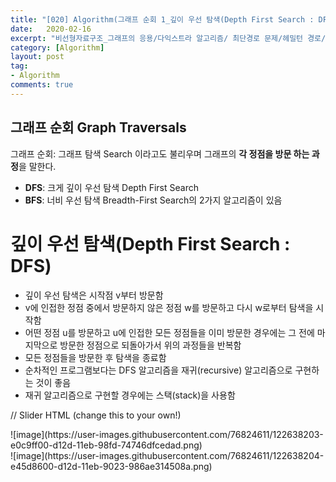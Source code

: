 ```yaml
---
title: "[020] Algorithm(그래프 순회 1_깊이 우선 탐색(Depth First Search : DFS))"
date:   2020-02-16
excerpt: "비선형자료구조_그래프의 응용/다익스트라 알고리즘/ 최단경로 문제/헤밀턴 경로/ 헤밀턴 순회/NP 복잡도 "
category: [Algorithm]
layout: post
tag:
- Algorithm
comments: true
---
```




## 그래프 순회 Graph Traversals
그래프 순회: 그래프 탐색 Search 이라고도 불리우며 그래프의 **각 정점을 방문 하는 과정**을 말한다.      

* **DFS**: 크게 깊이 우선 탐색 Depth First Search 
* **BFS**: 너비 우선 탐색 Breadth-First Search의 2가지 알고리즘이 있음




 # 깊이 우선 탐색(Depth First Search : DFS)
- 깊이 우선 탐색은 시작점 v부터 방문함
- v에 인접한 정점 중에서 방문하지 않은 정점 w를 방문하고 다시 w로부터 탐색을 시작함
- 어떤 정점 u를 방문하고 u에 인접한 모든 정점들을 이미 방문한 경우에는 그 전에 마지막으로 방문한 정점으로 되돌아가서 위의 과정들을 반복함
- 모든 정점들을 방문한 후 탐색을 종료함
- 순차적인 프로그램보다는 DFS 알고리즘을 재귀(recursive) 알고리즘으로 구현하는 것이 좋음
- 재귀 알고리즘으로 구현할 경우에는 스택(stack)을 사용함
 
 <script>
  $(document).ready(function(){
    $('.slider').bxSlider();
  });
</script>

// Slider HTML (change this to your own!)
<div class="slider">
  <div>![image](https://user-images.githubusercontent.com/76824611/122638203-e0c9ff00-d12d-11eb-98fd-74746dfcedad.png)</div>
  <div>![image](https://user-images.githubusercontent.com/76824611/122638204-e45d8600-d12d-11eb-9023-986ae314508a.png)</div>
</div>
